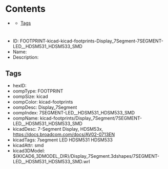



Contents
========

* [](#)
	* [Tags](#tags)

# 

- ID: FOOTPRINT-kicad-kicad-footprints-Display_7Segment-7SEGMENT-LED__HDSM531_HDSM533_SMD
- Name: 
- Description: 

## Tags

- hexID: 
- oompType: FOOTPRINT
- oompSize: kicad
- oompColor: kicad-footprints
- oompDesc: Display_7Segment
- oompIndex: 7SEGMENT-LED__HDSM531_HDSM533_SMD
- oompName: kicad-footprints/Display_7Segment/7SEGMENT-LED__HDSM531_HDSM533_SMD
- kicadDesc: 7-Segment Display, HDSM53x, https://docs.broadcom.com/docs/AV02-0713EN
- kicadTags: 7segment LED HDSM531 HDSM533
- kicadAttr: smd
- kicad3DModel: ${KICAD6_3DMODEL_DIR}/Display_7Segment.3dshapes/7SEGMENT-LED__HDSM531_HDSM533_SMD.wrl
